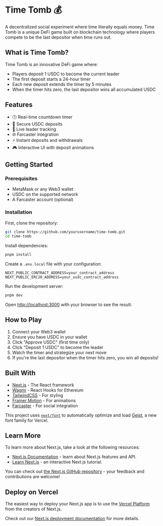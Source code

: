 # Time Tomb 💰

A decentralized social experiment where time literally equals money. Time Tomb is a unique DeFi game built on blockchain technology where players compete to be the last depositor when time runs out.

## What is Time Tomb?

Time Tomb is an innovative DeFi game where:
- Players deposit 1 USDC to become the current leader
- The first deposit starts a 24-hour timer
- Each new deposit extends the timer by 5 minutes
- When the timer hits zero, the last depositor wins all accumulated USDC

## Features

- 🕒 Real-time countdown timer
- 💎 Secure USDC deposits
- 👑 Live leader tracking
- 🌐 Farcaster integration
- ⚡ Instant deposits and withdrawals
- 🎮 Interactive UI with deposit animations

## Getting Started

### Prerequisites

- MetaMask or any Web3 wallet
- USDC on the supported network
- A Farcaster account (optional)

### Installation

First, clone the repository:

```bash
git clone https://github.com/yourusername/time-tomb.git
cd time-tomb
```

Install dependencies:

```bash
pnpm install
```

Create a `.env.local` file with your configuration:

```env
NEXT_PUBLIC_CONTRACT_ADDRESS=your_contract_address
NEXT_PUBLIC_ERC20_ADDRESS=your_usdc_contract_address
```

Run the development server:

```bash
pnpm dev
```

Open [http://localhost:3000](http://localhost:3000) with your browser to see the result.

## How to Play

1. Connect your Web3 wallet
2. Ensure you have USDC in your wallet
3. Click "Approve USDC" (first time only)
4. Click "Deposit 1 USDC" to become the leader
5. Watch the timer and strategize your next move
6. If you're the last depositor when the timer hits zero, you win all deposits!

## Built With

- [Next.js](https://nextjs.org/) - The React framework
- [Wagmi](https://wagmi.sh/) - React Hooks for Ethereum
- [TailwindCSS](https://tailwindcss.com/) - For styling
- [Framer Motion](https://www.framer.com/motion/) - For animations
- [Farcaster](https://www.farcaster.xyz/) - For social integration

This project uses [`next/font`](https://nextjs.org/docs/app/building-your-application/optimizing/fonts) to automatically optimize and load [Geist](https://vercel.com/font), a new font family for Vercel.

## Learn More

To learn more about Next.js, take a look at the following resources:

- [Next.js Documentation](https://nextjs.org/docs) - learn about Next.js features and API.
- [Learn Next.js](https://nextjs.org/learn) - an interactive Next.js tutorial.

You can check out [the Next.js GitHub repository](https://github.com/vercel/next.js) - your feedback and contributions are welcome!

## Deploy on Vercel

The easiest way to deploy your Next.js app is to use the [Vercel Platform](https://vercel.com/new?utm_medium=default-template&filter=next.js&utm_source=create-next-app&utm_campaign=create-next-app-readme) from the creators of Next.js.

Check out our [Next.js deployment documentation](https://nextjs.org/docs/app/building-your-application/deploying) for more details.
